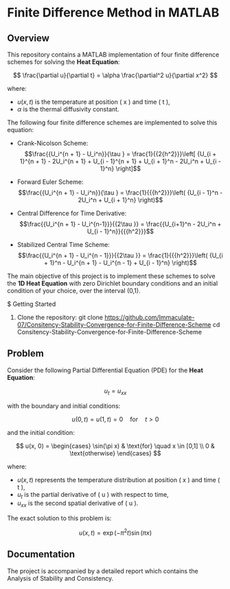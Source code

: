 # Finite Difference Method in MATLAB

## Overview

This repository contains a MATLAB implementation of four finite difference schemes for solving the **Heat Equation**:

$$
\frac{\partial u}{\partial t} = \alpha \frac{\partial^2 u}{\partial x^2}
$$

where:
-  $u(x,t)$  is the temperature at position \( x \) and time \( t \),
-  $\alpha$ is the thermal diffusivity constant.

The following four finite difference schemes are implemented to solve this equation:

- Crank-Nicolson Scheme:     $$\frac{{U_i^{n + 1} - U_i^n}}{\tau } = \frac{1}{{2{h^2}}}\left[ {U_{i + 1}^{n + 1} - 2U_i^{n + 1} + U_{i - 1}^{n + 1} + U_{i + 1}^n - 2U_i^n + U_{i - 1}^n} \right]$$
 
- Forward Euler Scheme:    $$\frac{{U_i^{n + 1} - U_i^n}}{\tau } = \frac{1}{{{h^2}}}\left( {U_{i - 1}^n - 2U_i^n + U_{i + 1}^n} \right)$$
- Central Difference for Time Derivative:     $$\frac{{U_i^{n + 1} - U_i^{n-1}}}{{2\tau }} = \frac{{U_{i+1}^n - 2U_i^n + U_{i - 1}^n}}{{{h^2}}}$$
- Stabilized Central Time Scheme:    $$\frac{{U_i^{n + 1} - U_i^{n - 1}}}{{2\tau }} = \frac{1}{{{h^2}}}\left( {U_{i + 1}^n - U_i^{n + 1} - U_i^{n - 1} + U_{i - 1}^n} \right)$$

The main objective of this project is to implement these schemes to solve the **1D Heat Equation** with zero Dirichlet boundary conditions and an initial condition of your choice, over the interval  (0,1).

$ Getting Started 
1. Clone the repository:
   git clone https://github.com/Immaculate-07/Consitency-Stability-Convergence-for-Finite-Difference-Scheme
   cd Consitency-Stability-Convergence-for-Finite-Difference-Scheme

## Problem

Consider the following Partial Differential Equation (PDE) for the **Heat Equation**:

$$
u_t = u_{xx}
$$

with the boundary and initial conditions:

$$
u(0, t) = u(1, t) = 0 \quad \text{for} \quad t > 0
$$

and the initial condition:

$$
u(x, 0) = 
\begin{cases} 
\sin(\pi x) & \text{for} \quad x \in [0,1] \\
0 & \text{otherwise}
\end{cases}
$$

where:
- $u(x, t)$  represents the temperature distribution at position \( x \) and time \( t \),
- $u_t$  is the partial derivative of \( u \) with respect to time,
- $u_{xx}$ is the second spatial derivative of \( u \).

The exact solution to this problem is:

$$
u(x,t) = \exp(-\pi^2 t) \sin(\pi x)
$$



## Documentation
The project is accompanied by a detailed report which contains the Analysis of Stability and Consistency.

